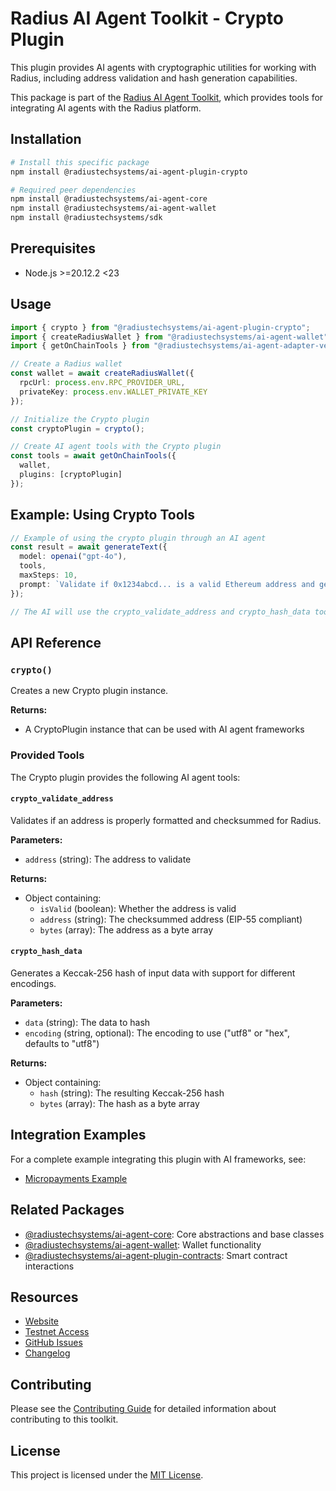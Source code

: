 # Radius AI Agent Toolkit - Crypto Plugin

This plugin provides AI agents with cryptographic utilities for working with Radius, including address validation and hash generation capabilities.

This package is part of the [Radius AI Agent Toolkit](https://github.com/radiustechsystems/ai-agent-toolkit), which provides tools for integrating AI agents with the Radius platform.

## Installation

```bash
# Install this specific package
npm install @radiustechsystems/ai-agent-plugin-crypto

# Required peer dependencies
npm install @radiustechsystems/ai-agent-core
npm install @radiustechsystems/ai-agent-wallet
npm install @radiustechsystems/sdk
```

## Prerequisites

- Node.js >=20.12.2 <23

## Usage

```typescript
import { crypto } from "@radiustechsystems/ai-agent-plugin-crypto";
import { createRadiusWallet } from "@radiustechsystems/ai-agent-wallet";
import { getOnChainTools } from "@radiustechsystems/ai-agent-adapter-vercel-ai";

// Create a Radius wallet
const wallet = await createRadiusWallet({
  rpcUrl: process.env.RPC_PROVIDER_URL,
  privateKey: process.env.WALLET_PRIVATE_KEY
});

// Initialize the Crypto plugin
const cryptoPlugin = crypto();

// Create AI agent tools with the Crypto plugin
const tools = await getOnChainTools({
  wallet,
  plugins: [cryptoPlugin]
});
```

## Example: Using Crypto Tools

```typescript
// Example of using the crypto plugin through an AI agent
const result = await generateText({
  model: openai("gpt-4o"),
  tools,
  maxSteps: 10,
  prompt: `Validate if 0x1234abcd... is a valid Ethereum address and generate a Keccak-256 hash of the text "Hello Radius"`,
});

// The AI will use the crypto_validate_address and crypto_hash_data tools
```

## API Reference

### `crypto()`

Creates a new Crypto plugin instance.

**Returns:**

- A CryptoPlugin instance that can be used with AI agent frameworks

### Provided Tools

The Crypto plugin provides the following AI agent tools:

#### `crypto_validate_address`

Validates if an address is properly formatted and checksummed for Radius.

**Parameters:**

- `address` (string): The address to validate

**Returns:**

- Object containing:
  - `isValid` (boolean): Whether the address is valid
  - `address` (string): The checksummed address (EIP-55 compliant)
  - `bytes` (array): The address as a byte array

#### `crypto_hash_data`

Generates a Keccak-256 hash of input data with support for different encodings.

**Parameters:**

- `data` (string): The data to hash
- `encoding` (string, optional): The encoding to use ("utf8" or "hex", defaults to "utf8")

**Returns:**

- Object containing:
  - `hash` (string): The resulting Keccak-256 hash
  - `bytes` (array): The hash as a byte array

## Integration Examples

For a complete example integrating this plugin with AI frameworks, see:

- [Micropayments Example](https://github.com/radiustechsystems/ai-agent-toolkit/tree/main/typescript/examples/micropayments/vercel-ai)

## Related Packages

- [@radiustechsystems/ai-agent-core](https://github.com/radiustechsystems/ai-agent-toolkit/tree/main/typescript/packages/core): Core abstractions and base classes
- [@radiustechsystems/ai-agent-wallet](https://github.com/radiustechsystems/ai-agent-toolkit/tree/main/typescript/packages/wallets): Wallet functionality
- [@radiustechsystems/ai-agent-plugin-contracts](https://github.com/radiustechsystems/ai-agent-toolkit/tree/main/typescript/packages/plugins/contracts): Smart contract interactions

## Resources

- [Website](https://radiustech.xyz/)
- [Testnet Access](https://docs.radiustech.xyz/radius-testnet-access)
- [GitHub Issues](https://github.com/radiustechsystems/ai-agent-toolkit/issues)
- [Changelog](https://github.com/radiustechsystems/ai-agent-toolkit/blob/main/CHANGELOG.md)

## Contributing

Please see the [Contributing Guide](https://github.com/radiustechsystems/ai-agent-toolkit/blob/main/CONTRIBUTING.md) for detailed information about contributing to this toolkit.

## License

This project is licensed under the [MIT License](https://github.com/radiustechsystems/ai-agent-toolkit/blob/main/LICENSE).

